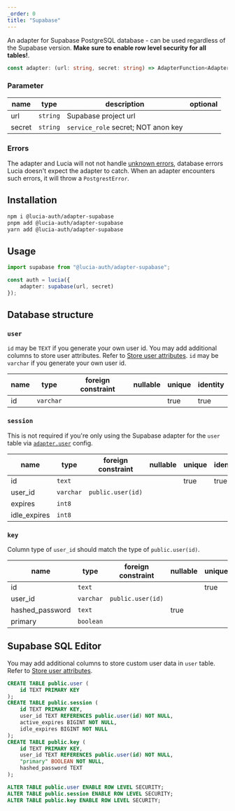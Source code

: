 ```yaml
---
_order: 0
title: "Supabase"
---
```


An adapter for Supabase PostgreSQL database - can be used regardless of the Supabase version. **Make sure to enable row level security for all tables!**.

```ts
const adapter: (url: string, secret: string) => AdapterFunction<Adapter>;
```

### Parameter

| name   | type     | description                         | optional |
| ------ | -------- | ----------------------------------- | -------- |
| url    | `string` | Supabase project url                |          |
| secret | `string` | `service_role` secret; NOT anon key |          |

### Errors

The adapter and Lucia will not not handle [unknown errors](/learn/basics/error-handling#known-errors), database errors Lucia doesn't expect the adapter to catch. When an adapter encounters such errors, it will throw a `PostgrestError`.

## Installation

```bash
npm i @lucia-auth/adapter-supabase
pnpm add @lucia-auth/adapter-supabase
yarn add @lucia-auth/adapter-supabase
```

## Usage

```ts
import supabase from "@lucia-auth/adapter-supabase";

const auth = lucia({
	adapter: supabase(url, secret)
});
```

## Database structure

### `user`

`id` may be `TEXT` if you generate your own user id. You may add additional columns to store user attributes. Refer to [Store user attributes](/learn/basics/store-user-attributes). `id` may be `varchar` if you generate your own user id.

| name | type      | foreign constraint | nullable | unique | identity |
| ---- | --------- | ------------------ | -------- | ------ | -------- |
| id   | `varchar` |                    |          | true   | true     |

### `session`

This is not required if you're only using the Supabase adapter for the `user` table via [`adapter.user`](/reference/configure/lucia-configurations#adapter) config.

| name         | type      | foreign constraint | nullable | unique | identity |
| ------------ | --------- | ------------------ | -------- | ------ | -------- |
| id           | `text`    |                    |          | true   | true     |
| user_id      | `varchar` | `public.user(id)`  |          |        |          |
| expires      | `int8`    |                    |          |        |          |
| idle_expires | `int8`    |                    |          |        |          |

### `key`

Column type of `user_id` should match the type of `public.user(id)`.

| name            | type      | foreign constraint | nullable | unique | identity |
| --------------- | --------- | ------------------ | -------- | ------ | -------- |
| id              | `text`    |                    |          | true   | true     |
| user_id         | `varchar` | `public.user(id)`  |          |        |          |
| hashed_password | `text`    |                    | true     |        |          |
| primary         | `boolean` |                    |          |        |          |

## Supabase SQL Editor

You may add additional columns to store custom user data in `user` table. Refer to [Store user attributes](/learn/basics/store-user-attributes).

```sql
CREATE TABLE public.user (
    id TEXT PRIMARY KEY
);
CREATE TABLE public.session (
    id TEXT PRIMARY KEY,
    user_id TEXT REFERENCES public.user(id) NOT NULL,
    active_expires BIGINT NOT NULL,
    idle_expires BIGINT NOT NULL
);
CREATE TABLE public.key (
    id TEXT PRIMARY KEY,
    user_id TEXT REFERENCES public.user(id) NOT NULL,
    "primary" BOOLEAN NOT NULL,
    hashed_password TEXT
);

ALTER TABLE public.user ENABLE ROW LEVEL SECURITY;
ALTER TABLE public.session ENABLE ROW LEVEL SECURITY;
ALTER TABLE public.key ENABLE ROW LEVEL SECURITY;
```
